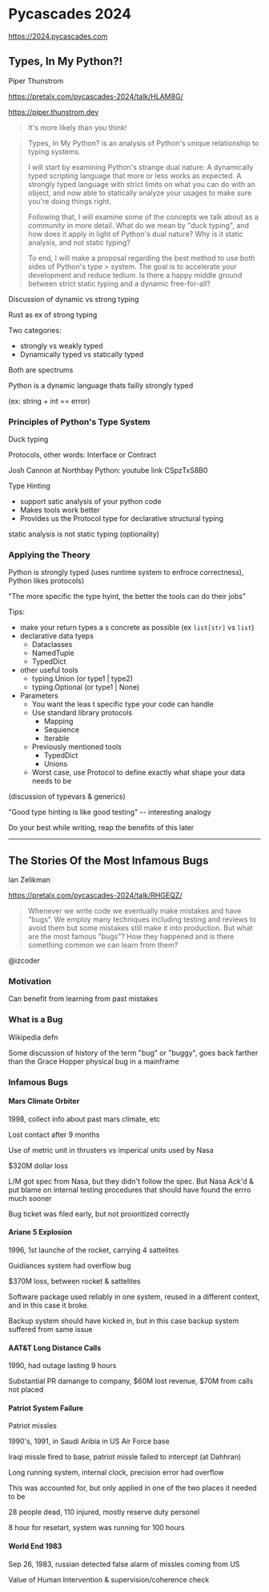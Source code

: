 # Pycascades 2024

<https://2024.pycascades.com>

## Types, In My Python?!

Piper Thunstrom

<https://pretalx.com/pycascades-2024/talk/HLAM8G/>

<https://piper.thunstrom.dev>

> It's more likely than you think!

> Types, In My Python? is an analysis of Python's unique relationship to typing systems.
>
> I will start by examining Python's strange dual nature:
> A dynamically typed scripting language that more or less works as expected.
> A strongly typed language with strict limits on what you can do with an object,
> and now able to statically analyze your usages to make sure you're doing things right.
>
> Following that, I will examine some of the concepts we talk about as a community in more detail.
> What do we mean by "duck typing", and how does it apply in light of Python's dual nature?
> Why is it static analysis, and not static typing?
>
> To end, I will make a proposal regarding the best method to use both sides of Python's type > system.
> The goal is to accelerate your development and reduce tedium.
> Is there a happy middle ground between strict static typing and a dynamic free-for-all?

Discussion of dynamic vs strong typing

Rust as ex of strong typing

Two categories:

* strongly vs weakly typed
* Dynamically typed vs statically typed

Both are spectrums

Python is a dynamic language thats failly strongly typed

(ex: string + int == error)

### Principles of Python's Type System

Duck typing

Protocols, other words: Interface or Contract

Josh Cannon at Northbay Python: youtube link CSpzTxS8B0

Type Hinting

* support satic analysis of your python code
* Makes tools work better
* Provides us the Protocol type for declarative structural typing

static analysis is not static typing (optionality)

### Applying the Theory

Python is strongly typed (uses runtime system to enfroce correctness), Python likes protocols)

"The more specific the type hyint, the better the tools can do their jobs"

Tips:

* make your return types a s concrete as possible (ex `list[str]` vs `list`)
* declarative data tyeps
  * Dataclasses
  * NamedTuple
  * TypedDict
* other useful tools
  * typing.Union (or type1 | type2)
  * typing.Optional (or type1 | None)
* Parameters
  * You want the leas t specific type your code can handle
  * Use standard library protocols
    * Mapping
    * Sequience
    * Iterable
  * Previously mentioned tools
    * TypedDict
    * Unions
  * Worst case, use Protocol to define exactly what shape your data needs to be

(discussion of typevars & generics)

"Good type hinting is like good testing" -- interesting analogy

Do your best while writing, reap the benefits of this later

---

## The Stories Of the Most Infamous Bugs

Ian Zelikman

<https://pretalx.com/pycascades-2024/talk/RHGEQZ/>

> Whenever we write code we eventually make mistakes and have “bugs”. We employ
> many techniques including testing and reviews to avoid them but some mistakes
> still make it into production. But what are the most famous "bugs"? How they
> happened and is there something common we can learn from them?

@izcoder

### Motivation

Can benefit from learning from past mistakes

### What is a Bug

Wikipedia defn

Some discussion of history of the term "bug" or "buggy", goes back farther
than the Grace Hopper physical bug in a mainframe

### Infamous Bugs

#### Mars Climate Orbiter

1998, collect info about past mars climate, etc

Lost contact after 9 months

Use of metric unit in thrusters vs imperical units used by Nasa

$320M dollar loss

L/M got spec from Nasa, but they didn't follow the spec. But Nasa
Ack'd & put blame on internal testing procedures that should have
found the errro much sooner

Bug ticket was filed early, but not proioritized correctly

#### Ariane 5 Explosion

1996, 1st launche of the rocket, carrying 4 sattelites

Guidiances system had overflow bug

$370M loss, between rocket & sattelites

Software package used reliably in one system, reused in a different context,
and in this case it broke.

Backup system should have kicked in, but in this case backup system
suffered from same issue

#### AAT&T Long Distance Calls

1990, had outage lasting 9 hours

Substantial PR damange to company, $60M lost revenue, $70M from calls not placed

#### Patriot System Failure

Patriot missles

1990's, 1991, in Saudi Aribia in US Air Force base

Iraqi missle fired to base, patriot missle failed to intercept (at Dahhran)

Long running system, internal clock, precision error had overflow

This was accounted for, but only applied in one of the two places it needed to be

28 people dead, 110 injured, mostly reserve duty personel

8 hour for resetart, system was running for 100 hours

#### World End 1983

Sep 26, 1983, russian detected false alarm of missles coming from US

Value of Human Intervention & supervision/coherence check
